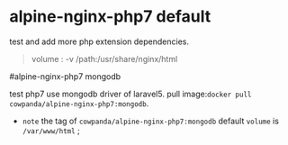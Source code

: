 # alpine-nginx-php7 default
test and add more php extension dependencies.

> volume : -v /path:/usr/share/nginx/html

#alpine-nginx-php7 mongodb

test php7 use mongodb driver of laravel5. pull image:`docker pull
cowpanda/alpine-nginx-php7:mongodb`.
* `note` the tag of `cowpanda/alpine-nginx-php7:mongodb` default `volume` is
    `/var/www/html` ;
